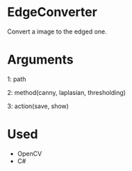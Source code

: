 # EdgeConverter

Convert a image to the edged one.

# Arguments
1: path

2: method(canny, laplasian, thresholding)

3: action(save, show)

# Used
- OpenCV
- C#
